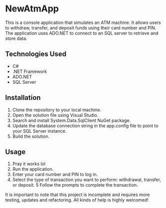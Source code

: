 # NewAtmApp

This is a console application that simulates an ATM machine. It allows users to withdraw, transfer, and deposit funds using their card number and PIN. The application uses ADO.NET to connect to an SQL server to retrieve and store data.

## Technologies Used
- C#
- .NET Framework
- ADO.NET
- SQL Server

## Installation
1. Clone the repository to your local machine.
2. Open the solution file using Visual Studio.
3. Search and install System.Data.SqlClient NuGet package.
4. Update the database connection string in the app.config file to point to your SQL Server instance.
5. Build the solution.

## Usage
1. Pray it works lol
2. Run the application.
3. Enter your card number and PIN to log in.
4. Select the type of transaction you want to perform: withdrawal, transfer, or deposit.
5 Follow the prompts to complete the transaction.


It is important to note that this project is incomplete and requires more testing, updates and refactoring.
All kinds of help is highly welcomed!
